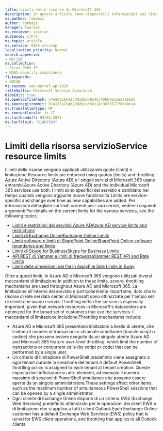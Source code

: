 ```yaml
---
title: Limiti delle risorse di Microsoft 365
description: In questo articolo sono disponibili informazioni sui limiti delle risorse per le varie applicazioni in Microsoft 365.
ms.author: robmazz
author: robmazz
manager: laurawi
ms.reviewer: sosstah
audience: ITPro
ms.topic: article
ms.service: O365-seccomp
localization_priority: Normal
search.appverid:
- MET150
ms.collection:
- Strat_O365_IP
- M365-security-compliance
f1.keywords:
- NOCSH
ms.custom: seo-marvel-apr2020
titleSuffix: Microsoft Service Assurance
hideEdit: true
ms.openlocfilehash: 54ea001e542cdd1ab078546cf96bd011e27ab1dc
ms.sourcegitcommit: 024137a15ab23d26cac5ec14c36f3577fd8a0cc4
ms.translationtype: MT
ms.contentlocale: it-IT
ms.lasthandoff: 04/01/2021
ms.locfileid: "51497503"
---
```

# <a name="service-resource-limits"></a><span data-ttu-id="397cc-103">Limiti della risorsa servizio</span><span class="sxs-lookup"><span data-stu-id="397cc-103">Service resource limits</span></span>

<span data-ttu-id="397cc-104">I limiti delle risorse vengono applicati utilizzando quote (limiti) e limitazione.</span><span class="sxs-lookup"><span data-stu-id="397cc-104">Resource limits are enforced using quotas (limits) and throttling.</span></span> <span data-ttu-id="397cc-105">Azure Active Directory (Azure AD) e i singoli servizi di Microsoft 365 usano entrambi.</span><span class="sxs-lookup"><span data-stu-id="397cc-105">Azure Active Directory (Azure AD) and the individual Microsoft 365 services use both.</span></span> <span data-ttu-id="397cc-106">I limiti sono specifici del servizio e cambiano nel tempo quando vengono aggiunte nuove funzionalità.</span><span class="sxs-lookup"><span data-stu-id="397cc-106">Limits are service-specific and change over time as new capabilities are added.</span></span> <span data-ttu-id="397cc-107">Per informazioni dettagliate sui limiti correnti per i vari servizi, vedere i seguenti argomenti:</span><span class="sxs-lookup"><span data-stu-id="397cc-107">For details on the current limits for the various services, see the following topics:</span></span>

- [<span data-ttu-id="397cc-108">Limiti e restrizioni del servizio Azure AD</span><span class="sxs-lookup"><span data-stu-id="397cc-108">Azure AD service limits and restrictions</span></span>](/azure/azure-resource-manager/management/azure-subscription-service-limits)
- [<span data-ttu-id="397cc-109">Limiti di Exchange Online</span><span class="sxs-lookup"><span data-stu-id="397cc-109">Exchange Online Limits</span></span>](/office365/servicedescriptions/exchange-online-service-description/exchange-online-limits)
- [<span data-ttu-id="397cc-110">Limiti software e limiti di SharePoint Online</span><span class="sxs-lookup"><span data-stu-id="397cc-110">SharePoint Online software boundaries and limits</span></span>](https://support.office.com/article/SharePoint-Online-software-boundaries-and-limits-8F34FF47-B749-408B-ABC0-B605E1F6D498)
- [<span data-ttu-id="397cc-111">Limiti di Skype for Business</span><span class="sxs-lookup"><span data-stu-id="397cc-111">Skype for Business Limits</span></span>](https://technet.microsoft.com/library/skype-for-business-online-limits.aspx)
- [<span data-ttu-id="397cc-112">API REST di Yammer e limiti di frequenza</span><span class="sxs-lookup"><span data-stu-id="397cc-112">Yammer REST API and Rate Limits</span></span>](https://developer.yammer.com/docs/rest-api-rate-limits)
- [<span data-ttu-id="397cc-113">Limiti delle dimensioni dei file in Sway</span><span class="sxs-lookup"><span data-stu-id="397cc-113">File Size Limits in Sway</span></span>](https://support.office.com/article/File-size-limits-in-Sway-4db21bc6-b42b-499f-9272-66e089db109f)

<span data-ttu-id="397cc-114">Oltre a questi limiti, in Azure AD e Microsoft 365 vengono utilizzati diversi meccanismi di limitazione.</span><span class="sxs-lookup"><span data-stu-id="397cc-114">In addition to these limits, several throttling mechanisms are used throughout Azure AD and Microsoft 365.</span></span> <span data-ttu-id="397cc-115">La limitazione all'interno del servizio è particolarmente importante, dato che le risorse di rete nei data center di Microsoft sono ottimizzate per l'ampio set di clienti che usano i servizi.</span><span class="sxs-lookup"><span data-stu-id="397cc-115">Throttling within the service is especially important, given that network resources in Microsoft's datacenters are optimized for the broad set of customers that use the services.</span></span> <span data-ttu-id="397cc-116">I meccanismi di limitazione includono:</span><span class="sxs-lookup"><span data-stu-id="397cc-116">Throttling mechanisms include:</span></span>

- <span data-ttu-id="397cc-117">Azure AD e Microsoft 365 presentano limitazioni a livello di utente, che limitano il numero di transazioni o chiamate simultanee (tramite script o codice) che possono essere eseguite da un singolo utente.</span><span class="sxs-lookup"><span data-stu-id="397cc-117">Azure AD and Microsoft 365 feature user-level throttling, which limit the number of transactions or concurrent calls (by script or code) that can be performed by a single user.</span></span>
- <span data-ttu-id="397cc-118">Un criterio di limitazione di PowerShell predefinito viene assegnato a ogni tenant durante la creazione del tenant.</span><span class="sxs-lookup"><span data-stu-id="397cc-118">A default PowerShell throttling policy is assigned to each tenant at tenant creation.</span></span> <span data-ttu-id="397cc-119">Queste impostazioni influiscono su altri elementi, ad esempio il numero massimo di sessioni di PowerShell simultanee che possono essere aperte da un singolo amministratore.</span><span class="sxs-lookup"><span data-stu-id="397cc-119">These settings affect other items, such as the maximum number of simultaneous PowerShell sessions that can be opened by a single administrator.</span></span>
- <span data-ttu-id="397cc-120">Ogni cliente di Exchange Online dispone di un criterio EWS (Exchange Web Services) predefinito ottimizzato per le operazioni dei client EWS e di limitazione che si applica a tutti i client Outlook.</span><span class="sxs-lookup"><span data-stu-id="397cc-120">Each Exchange Online customer has a default Exchange Web Services (EWS) policy that is tuned for EWS client operations, and throttling that applies to all Outlook clients.</span></span>
